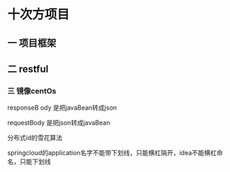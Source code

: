 # 十次方项目

## 一 项目框架

## 二 restful



### 三 镜像centOs

responseB  ody 是把javaBean转成json

requestBody 是把json转成javaBean

分布式id的雪花算法

springcloud的application名字不能带下划线，只能横杠隔开，idea不能横杠命名，只能下划线
